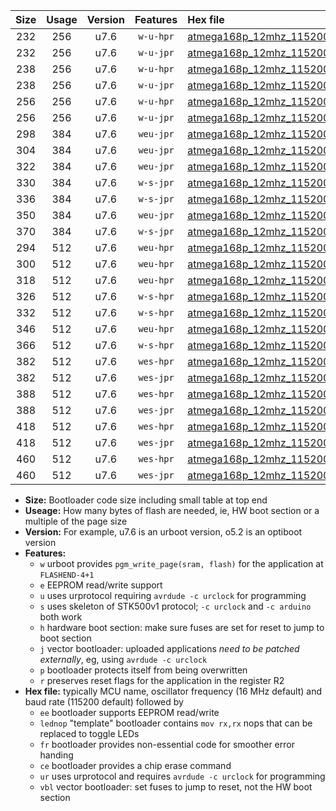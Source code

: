 |Size|Usage|Version|Features|Hex file|
|:-:|:-:|:-:|:-:|:--|
|232|256|u7.6|`w-u-hpr`|[atmega168p_12mhz_115200bps_ur.hex](https://raw.githubusercontent.com/stefanrueger/urboot/main//atmega168p_12mhz_115200bps_ur.hex)|
|232|256|u7.6|`w-u-jpr`|[atmega168p_12mhz_115200bps_ur_vbl.hex](https://raw.githubusercontent.com/stefanrueger/urboot/main//atmega168p_12mhz_115200bps_ur_vbl.hex)|
|238|256|u7.6|`w-u-hpr`|[atmega168p_12mhz_115200bps_lednop_ur.hex](https://raw.githubusercontent.com/stefanrueger/urboot/main//atmega168p_12mhz_115200bps_lednop_ur.hex)|
|238|256|u7.6|`w-u-jpr`|[atmega168p_12mhz_115200bps_lednop_ur_vbl.hex](https://raw.githubusercontent.com/stefanrueger/urboot/main//atmega168p_12mhz_115200bps_lednop_ur_vbl.hex)|
|256|256|u7.6|`w-u-hpr`|[atmega168p_12mhz_115200bps_lednop_fr_ur.hex](https://raw.githubusercontent.com/stefanrueger/urboot/main//atmega168p_12mhz_115200bps_lednop_fr_ur.hex)|
|256|256|u7.6|`w-u-jpr`|[atmega168p_12mhz_115200bps_lednop_fr_ur_vbl.hex](https://raw.githubusercontent.com/stefanrueger/urboot/main//atmega168p_12mhz_115200bps_lednop_fr_ur_vbl.hex)|
|298|384|u7.6|`weu-jpr`|[atmega168p_12mhz_115200bps_ee_ur_vbl.hex](https://raw.githubusercontent.com/stefanrueger/urboot/main//atmega168p_12mhz_115200bps_ee_ur_vbl.hex)|
|304|384|u7.6|`weu-jpr`|[atmega168p_12mhz_115200bps_ee_lednop_ur_vbl.hex](https://raw.githubusercontent.com/stefanrueger/urboot/main//atmega168p_12mhz_115200bps_ee_lednop_ur_vbl.hex)|
|322|384|u7.6|`weu-jpr`|[atmega168p_12mhz_115200bps_ee_lednop_fr_ur_vbl.hex](https://raw.githubusercontent.com/stefanrueger/urboot/main//atmega168p_12mhz_115200bps_ee_lednop_fr_ur_vbl.hex)|
|330|384|u7.6|`w-s-jpr`|[atmega168p_12mhz_115200bps_vbl.hex](https://raw.githubusercontent.com/stefanrueger/urboot/main//atmega168p_12mhz_115200bps_vbl.hex)|
|336|384|u7.6|`w-s-jpr`|[atmega168p_12mhz_115200bps_lednop_vbl.hex](https://raw.githubusercontent.com/stefanrueger/urboot/main//atmega168p_12mhz_115200bps_lednop_vbl.hex)|
|350|384|u7.6|`weu-jpr`|[atmega168p_12mhz_115200bps_ee_lednop_fr_ce_ur_vbl.hex](https://raw.githubusercontent.com/stefanrueger/urboot/main//atmega168p_12mhz_115200bps_ee_lednop_fr_ce_ur_vbl.hex)|
|370|384|u7.6|`w-s-jpr`|[atmega168p_12mhz_115200bps_lednop_fr_vbl.hex](https://raw.githubusercontent.com/stefanrueger/urboot/main//atmega168p_12mhz_115200bps_lednop_fr_vbl.hex)|
|294|512|u7.6|`weu-hpr`|[atmega168p_12mhz_115200bps_ee_ur.hex](https://raw.githubusercontent.com/stefanrueger/urboot/main//atmega168p_12mhz_115200bps_ee_ur.hex)|
|300|512|u7.6|`weu-hpr`|[atmega168p_12mhz_115200bps_ee_lednop_ur.hex](https://raw.githubusercontent.com/stefanrueger/urboot/main//atmega168p_12mhz_115200bps_ee_lednop_ur.hex)|
|318|512|u7.6|`weu-hpr`|[atmega168p_12mhz_115200bps_ee_lednop_fr_ur.hex](https://raw.githubusercontent.com/stefanrueger/urboot/main//atmega168p_12mhz_115200bps_ee_lednop_fr_ur.hex)|
|326|512|u7.6|`w-s-hpr`|[atmega168p_12mhz_115200bps.hex](https://raw.githubusercontent.com/stefanrueger/urboot/main//atmega168p_12mhz_115200bps.hex)|
|332|512|u7.6|`w-s-hpr`|[atmega168p_12mhz_115200bps_lednop.hex](https://raw.githubusercontent.com/stefanrueger/urboot/main//atmega168p_12mhz_115200bps_lednop.hex)|
|346|512|u7.6|`weu-hpr`|[atmega168p_12mhz_115200bps_ee_lednop_fr_ce_ur.hex](https://raw.githubusercontent.com/stefanrueger/urboot/main//atmega168p_12mhz_115200bps_ee_lednop_fr_ce_ur.hex)|
|366|512|u7.6|`w-s-hpr`|[atmega168p_12mhz_115200bps_lednop_fr.hex](https://raw.githubusercontent.com/stefanrueger/urboot/main//atmega168p_12mhz_115200bps_lednop_fr.hex)|
|382|512|u7.6|`wes-hpr`|[atmega168p_12mhz_115200bps_ee.hex](https://raw.githubusercontent.com/stefanrueger/urboot/main//atmega168p_12mhz_115200bps_ee.hex)|
|382|512|u7.6|`wes-jpr`|[atmega168p_12mhz_115200bps_ee_vbl.hex](https://raw.githubusercontent.com/stefanrueger/urboot/main//atmega168p_12mhz_115200bps_ee_vbl.hex)|
|388|512|u7.6|`wes-hpr`|[atmega168p_12mhz_115200bps_ee_lednop.hex](https://raw.githubusercontent.com/stefanrueger/urboot/main//atmega168p_12mhz_115200bps_ee_lednop.hex)|
|388|512|u7.6|`wes-jpr`|[atmega168p_12mhz_115200bps_ee_lednop_vbl.hex](https://raw.githubusercontent.com/stefanrueger/urboot/main//atmega168p_12mhz_115200bps_ee_lednop_vbl.hex)|
|418|512|u7.6|`wes-hpr`|[atmega168p_12mhz_115200bps_ee_lednop_fr.hex](https://raw.githubusercontent.com/stefanrueger/urboot/main//atmega168p_12mhz_115200bps_ee_lednop_fr.hex)|
|418|512|u7.6|`wes-jpr`|[atmega168p_12mhz_115200bps_ee_lednop_fr_vbl.hex](https://raw.githubusercontent.com/stefanrueger/urboot/main//atmega168p_12mhz_115200bps_ee_lednop_fr_vbl.hex)|
|460|512|u7.6|`wes-hpr`|[atmega168p_12mhz_115200bps_ee_lednop_fr_ce.hex](https://raw.githubusercontent.com/stefanrueger/urboot/main//atmega168p_12mhz_115200bps_ee_lednop_fr_ce.hex)|
|460|512|u7.6|`wes-jpr`|[atmega168p_12mhz_115200bps_ee_lednop_fr_ce_vbl.hex](https://raw.githubusercontent.com/stefanrueger/urboot/main//atmega168p_12mhz_115200bps_ee_lednop_fr_ce_vbl.hex)|

- **Size:** Bootloader code size including small table at top end
- **Useage:** How many bytes of flash are needed, ie, HW boot section or a multiple of the page size
- **Version:** For example, u7.6 is an urboot version, o5.2 is an optiboot version
- **Features:**
  + `w` urboot provides `pgm_write_page(sram, flash)` for the application at `FLASHEND-4+1`
  + `e` EEPROM read/write support
  + `u` uses urprotocol requiring `avrdude -c urclock` for programming
  + `s` uses skeleton of STK500v1 protocol; `-c urclock` and `-c arduino` both work
  + `h` hardware boot section: make sure fuses are set for reset to jump to boot section
  + `j` vector bootloader: uploaded applications *need to be patched externally*, eg, using `avrdude -c urclock`
  + `p` bootloader protects itself from being overwritten
  + `r` preserves reset flags for the application in the register R2
- **Hex file:** typically MCU name, oscillator frequency (16 MHz default) and baud rate (115200 default) followed by
  + `ee` bootloader supports EEPROM read/write
  + `lednop` "template" bootloader contains `mov rx,rx` nops that can be replaced to toggle LEDs
  + `fr` bootloader provides non-essential code for smoother error handing
  + `ce` bootloader provides a chip erase command
  + `ur` uses urprotocol and requires `avrdude -c urclock` for programming
  + `vbl` vector bootloader: set fuses to jump to reset, not the HW boot section
